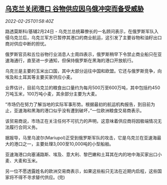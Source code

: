 <!--1645756262000-->
[乌克兰关闭港口 谷物供应因乌俄冲突而备受威胁](https://cn.reuters.com/article/ukraine-port-close-grains-export-0225-idCNKBS2KU06M)
------

<div><i>2022-02-25T01:58:40Z</i></div><p>路透莫斯科/基辅2月24日 - 乌克兰总统幕僚长的一名顾问表示，在俄罗斯军队入侵乌克兰后，乌克兰军方已暂停其港口的商业航运，这引发了主要谷物和油籽出口商对供应中断的担忧。</p><p>俄罗斯官员和五位谷物行业消息人士周四表示，俄罗斯稍早下令禁止商业船只在亚速海通行，直至进一步通知，但保持俄罗斯在黑海的港口开放航行。</p><p>乌克兰是主要的玉米出口国，其中大部分运往中国和欧盟。它还与俄罗斯竞争，向埃及和土耳其等主要买家供应小麦。</p><p>业界估计，目前乌克兰的粮食出口量约为每月500万至600万吨，其中包括约450万吨玉米，100万吨小麦，其余部分主要为大麦。</p><p>“市场仍在努力了解当地的实际军事形势。根据最初的航运机构报告，到目前为止，亚速海和黑海的港口似乎没有遭到破坏，”一位欧洲粮食交易商表示。</p><p>该贸易商说，市场正在关注任何不可抗力的声明，这意味着供应商将因极端情况无法履行合同义务。</p><p>据报导，马里乌波尔(Mariupol)正受到俄罗斯军队的攻击，它是乌克兰在亚速海最大的港口之一，主要处理3,000至10,000吨的小型船舶。</p><p>亚速海港口向塞浦路斯、埃及、意大利、黎巴嫩和土耳其在内的地中海买家出口小麦、大麦和玉米。</p><p>另一位不愿透露姓名的欧洲交易商表示，如果这些船只无法在近期内启程，这些国家将不得不寻求替代供应。(完)</p>
